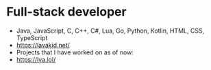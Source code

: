 # Full-stack developer
- Java, JavaScript, C, C++, C#, Lua, Go, Python, Kotlin, HTML, CSS, TypeScript
- https://lavakid.net/
- Projects that I have worked on as of now:
-  https://lva.lol/
